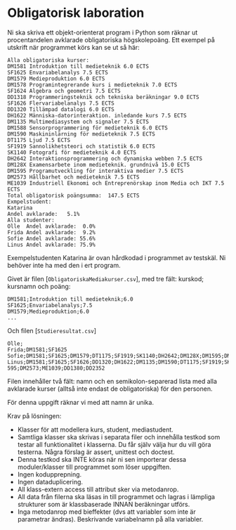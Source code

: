 # Obligatorisk laboration

Ni ska skriva ett objekt-orienterat program i Python som räknar ut procentandelen avklarade obligatoriska högskolepoäng. Ett exempel på utskrift när programmet körs kan se ut så här:

```
Alla obligatoriska kurser:
DM1581 Introduktion till medieteknik 6.0 ECTS
SF1625 Envariabelanalys 7.5 ECTS
DM1579 Medieproduktion 6.0 ECTS
DM1578 Programintegrerande kurs i medieteknik 7.0 ECTS
SF1624 Algebra och geometri 7.5 ECTS
DD1318 Programmeringsteknik och tekniska beräkningar 9.0 ECTS
SF1626 Flervariabelanalys 7.5 ECTS
DD1320 Tillämpad datalogi 6.0 ECTS
DH1622 Människa-datorinteraktion. inledande kurs 7.5 ECTS
DM1135 Multimediasystem och signaler 7.5 ECTS
DM1588 Sensorprogrammering för medieteknik 6.0 ECTS
DM1590 Maskininlärning för medieteknik 7.5 ECTS
DT1175 Ljud 7.5 ECTS
SF1919 Sannolikhetsteori och statistik 6.0 ECTS
SK1140 Fotografi för medieteknik 4.0 ECTS
DH2642 Interaktionsprogrammering och dynamiska webben 7.5 ECTS
DM128X Examensarbete inom medieteknik. grundnivå 15.0 ECTS
DM1595 Programutveckling för interaktiva medier 7.5 ECTS
DM2573 Hållbarhet och medieteknik 7.5 ECTS
ME1039 Industriell Ekonomi och Entreprenörskap inom Media och IKT 7.5 ECTS
Total obligatorisk poängsumma:  147.5 ECTS
Exmpelstudent:
Katarina
Andel avklarade:   5.1%
Alla studenter:
Olle  Andel avklarade:  0.0%
Frida Andel avklarade:  9.2%
Sofie Andel avklarade: 55.6%
Linus Andel avklarade: 75.9%
```

Exempelstudenten Katarina är ovan hårdkodad i programmet av testskäl. Ni behöver inte ha med den i ert program.

Givet är filen [```ObligatoriskaMediakurser.csv```], med tre fält: kurskod; kursnamn och poäng:

```
DM1581;Introduktion till medieteknik;6.0
SF1625;Envariabelanalys;7.5
DM1579;Medieproduktion;6.0
...
```

Och filen [```Studieresultat.csv```]

```
Olle;
Frida;DM1581;SF1625
Sofie;DM1581;SF1625;DM1579;DT1175;SF1919;SK1140;DH2642;DM128X;DM1595;DM2573;ME1039
Linus;DM1581;SF1625;SF1626;DD1320;DH1622;DM1135;DM1590;DT1175;SF1919;SK1140;DH2642;DM128X;DM1
595;DM2573;ME1039;DD1380;DD2352
```

Filen innehåller två fält: namn och en semikolon-separerad lista med alla avklarade kurser (alltså inte endast de obligatoriska) för den personen. 

För denna uppgift räknar vi med att namn är unika.

Krav på lösningen:
- Klasser för att modellera kurs, student, mediastudent.
- Samtliga klasser ska skrivas i separata filer och innehålla testkod som testar all funktionalitet i klasserna. Du får själv välja hur du vill göra testerna. Några förslag är assert, unittest och doctest.
- Denna testkod ska INTE köras när ni sen importerar dessa moduler/klasser till programmet som löser uppgiften.
- Ingen kodupprepning.
- Ingen dataduplicering.
- All klass-extern access till attribut sker via metodanrop.
- All data från filerna ska läsas in till programmet och lagras i lämpliga strukturer som är klassbaserade INNAN beräkningar utförs.
- Inga metodanrop med bieffekter (dvs att variabler som inte är parametrar ändras). Beskrivande variabelnamn på alla variabler.